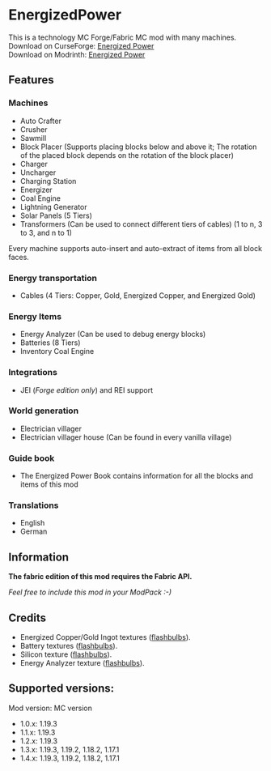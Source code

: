 # EnergizedPower
This is a technology MC Forge/Fabric MC mod with many machines.<br>
Download on CurseForge: [Energized Power](https://www.curseforge.com/minecraft/mc-mods/energized-power)<br>
Download on Modrinth: [Energized Power](https://modrinth.com/mod/energized-power)

## Features

### Machines

* Auto Crafter
* Crusher
* Sawmill
* Block Placer (Supports placing blocks below and above it; The rotation of the placed block depends on the rotation of the block placer)
* Charger
* Uncharger
* Charging Station
* Energizer
* Coal Engine
* Lightning Generator
* Solar Panels (5 Tiers)
* Transformers (Can be used to connect different tiers of cables) (1 to n, 3 to 3, and n to 1)

Every machine supports auto-insert and auto-extract of items from all block faces.

### Energy transportation

* Cables (4 Tiers: Copper, Gold, Energized Copper, and Energized Gold)

### Energy Items

* Energy Analyzer (Can be used to debug energy blocks)
* Batteries (8 Tiers)
* Inventory Coal Engine

### Integrations

* JEI (*Forge edition only*) and REI support

### World generation

* Electrician villager
* Electrician villager house (Can be found in every vanilla village)

### Guide book

* The Energized Power Book contains information for all the blocks and items of this mod

### Translations

* English
* German

## Information

**The fabric edition of this mod requires the Fabric API.**

*Feel free to include this mod in your ModPack :-)*

## Credits

- Energized Copper/Gold Ingot textures ([flashbulbs](https://github.com/flashbulbs)).
- Battery textures ([flashbulbs](https://github.com/flashbulbs)).
- Silicon texture ([flashbulbs](https://github.com/flashbulbs)).
- Energy Analyzer texture ([flashbulbs](https://github.com/flashbulbs)).

## Supported versions:
Mod version: MC version
- 1.0.x: 1.19.3
- 1.1.x: 1.19.3
- 1.2.x: 1.19.3
- 1.3.x: 1.19.3, 1.19.2, 1.18.2, 1.17.1
- 1.4.x: 1.19.3, 1.19.2, 1.18.2, 1.17.1

